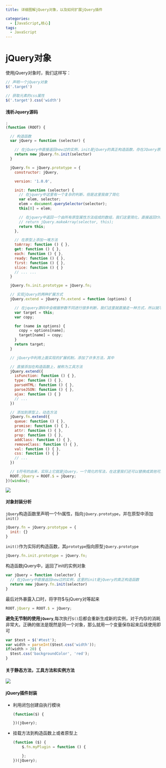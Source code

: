 ```yaml
---
title: 详细图解jQuery对象，以及如何扩展jQuery插件

categories:
  - [JavaScript,核心]
tags: 
  - JavaScript
---
```


# jQuery对象

  使用jQuery对象时，我们这样写：

```javascript
// 声明一个jQuery对象
$('.target')

// 获取元素的css属性
$('.target').css('width')
```

#### 浅析Jquery源码

```javascript
;
(function (ROOT) {

  // 构造函数
  var jQuery = function (selector) {

    // 在jQuery中直接返回new过的实例，init是jQuery的真正构造函数，存在JQuery原型上
    return new jQuery.fn.init(selector)
  }

  jQuery.fn = jQuery.prototype = {
    constructor: jQuery,

    version: '1.0.0',

    init: function (selector) {
      // 在jquery中这里有一个复杂的判断，但是这里我做了简化
      var elem, selector;
      elem = document.querySelector(selector);
      this[0] = elem;

      // 在jquery中返回一个由所有原型属性方法组成的数组，我们这里简化，直接返回this即可
      // return jQuery.makeArray(selector, this);
      return this;
    },

    // 在原型上添加一堆方法
    toArray: function () { },
    get: function () { },
    each: function () { },
    ready: function () { },
    first: function () { },
    slice: function () { }
    // ... ...
  }

  jQuery.fn.init.prototype = jQuery.fn;

  // 实现jQuery的两种扩展方式
  jQuery.extend = jQuery.fn.extend = function (options) {

    // 在jquery源码中会根据参数不同进行很多判断，我们这里就直接走一种方式，所以就不用判断了
    var target = this;
    var copy;

    for (name in options) {
      copy = options[name];
      target[name] = copy;
    }
    return target;
  }

  // jQuery中利用上面实现的扩展机制，添加了许多方法，其中

  // 直接添加在构造函数上，被称为工具方法
  jQuery.extend({
    isFunction: function () { },
    type: function () { },
    parseHTML: function () { },
    parseJSON: function () { },
    ajax: function () { }
    // ...
  })

  // 添加到原型上，动态方法
  jQuery.fn.extend({
    queue: function () { },
    promise: function () { },
    attr: function () { },
    prop: function () { },
    addClass: function () { },
    removeClass: function () { },
    val: function () { },
    css: function () { }
    // ...
  })

  // $符号的由来，实际上它就是jQuery，一个简化的写法，在这里我们还可以替换成其他可用字符
  ROOT.jQuery = ROOT.$ = jQuery;
})(window);
```

![](https://s2.loli.net/2023/03/05/RlBK9ZgFsWfU4Io.webp)

#### 对象封装分析

`jQuery`构造函数里声明一个fn属性，指向`jQuery.prototype`，并在原型中添加`init()`

```javascript
jQuery.fn = jQuery.prototype = {
  init: {}
}
```

`init()`作为实际的构造函数，其`prototype`指向原型`jQuery.prototype`

```javascript
jQuery.fn.init.prototype = jQuery.fn;
```

构造函数jQuery中，返回了init的实例对象

```javascript
var jQuery = function (selector) {
  // 在jQuery中直接返回new过的实例，这里的init是jQuery的真正构造函数
  return new jQuery.fn.init(selector)
}
```

最后对外暴露入口时，将字符$与jQuery对等起来

```javascript
ROOT.jQuery = ROOT.$ = jQuery;
```

**避免无节制的使用`jQuery`**,每次执行`$()`后都会重新生成新的实例，对于内存的消耗非常大。正确的做法是既然是同一个对象，那么就用一个变量保存起来后续使用即可

```javascript
var $test = $('#test');
var width = parseInt($test.css('width'));
if(width > 20) {
  $test.css('backgroundColor', 'red');
}
```

#### 关于静态方法，工具方法和实例方法

![](https://s2.loli.net/2023/03/05/Sx6Y5IkjzwTFK7e.webp)

#### jQuery插件封装

- 利用闭包创建自执行模块
  
  ```javascript
  (function($) {
  
  })(jQuery);
  ```

- 挂载方法到构造函数上或者原型上
  
  ```javascript
  (function ($) {
      $.fn.myPlugin = function () {
  
      };
  })(jQuery);
  ```
